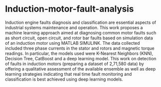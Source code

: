 # Induction-motor-fault-analysis
Induction engine faults diagnosis and classification are essential aspects of industrial systems maintenance and operation. This work proposes a machine learning approach aimed at diagnosing common motor faults such as short circuit, open circuit, and rotor bar faults based on simulation data of an induction motor using MATLAB SIMULINK. The data collected included three phase currents in the stator and rotors and magnetic torque readings. In particular, the models used were K-Nearest Neighbors (KNN), Decision Tree, CatBoost and a deep learning model. 
This work on detection of faults in induction motors (preparing a dataset of 2,71,580 data) by offering a qualitative assessment of the available ensemble as well as deep learning strategies indicating that real time fault monitoring and classification is best achieved using deep learning models.
